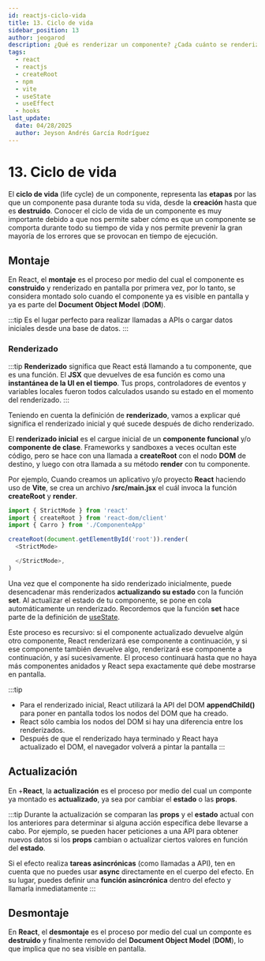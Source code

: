 ```yaml
---
id: reactjs-ciclo-vida
title: 13. Ciclo de vida
sidebar_position: 13
author: jeogarod
description: ¿Qué es renderizar un componente? ¿Cada cuánto se renderiza?
tags:
  - react
  - reactjs
  - createRoot
  - npm
  - vite
  - useState
  - useEffect
  - hooks
last_update:
  date: 04/28/2025
  author: Jeyson Andrés García Rodríguez
---
```


# 13. Ciclo de vida

El **ciclo de vida** (life cycle) de un componente, representa las **etapas** por las que un componente pasa durante toda su vida, desde la **creación** hasta que es **destruido**. Conocer el ciclo de vida de un componente es muy importante debido a que nos permite saber cómo es que un componente se comporta durante todo su tiempo de vida y nos permite prevenir la gran mayoría de los errores que se provocan en tiempo de ejecución.

## Montaje

En React, el **montaje** es el proceso por medio del cual el componente es **construido** y renderizado en pantalla por primera vez, por lo tanto, se considera montado solo cuando el componente ya es visible en pantalla y ya es parte del **Document Object Model** (**DOM**).

:::tip
Es el lugar perfecto para realizar llamadas a APIs o cargar datos iniciales desde una base de datos.
:::

### Renderizado

:::tip
**Renderizado** significa que React está llamando a tu componente, que es una función. El **JSX** que devuelves de esa función es como una **instantánea de la UI en el tiempo**. Tus props, controladores de eventos y variables locales fueron todos calculados usando su estado en el momento del renderizado.
:::

Teniendo en cuenta la definición de **renderizado**, vamos a explicar qué significa el renderizado inicial y qué sucede después de dicho renderizado. 

El **renderizado inicial** es el cargue inicial de un **componente funcional** y/o **componente de clase**. Frameworks y sandboxes a veces ocultan este código, pero se hace con una llamada a **createRoot** con el nodo **DOM** de destino, y luego con otra llamada a su método **render** con tu componente.

Por ejemplo, Cuando creamos un aplicativo y/o proyecto **React** haciendo uso de **Vite**, se crea un archivo **/src/main.jsx** el cuál invoca la función **createRoot** y **render**. 

```javascript title="/src/main.jsx"
import { StrictMode } from 'react'
import { createRoot } from 'react-dom/client'
import { Carro } from './ComponenteApp'

createRoot(document.getElementById('root')).render(
  <StrictMode>

  </StrictMode>,
)
```

Una vez que el componente ha sido renderizado inicialmente, puede desencadenar más renderizados **actualizando su estado** con la función **set**. Al actualizar el estado de tu componente, se pone en cola automáticamente un renderizado. Recordemos que la función **set** hace parte de la definición de [useState](/docs/reactjs/useState.md). 

Este proceso es recursivo: si el componente actualizado devuelve algún otro componente, React renderizará ese componente a continuación, y si ese componente también devuelve algo, renderizará ese componente a continuación, y así sucesivamente. El proceso continuará hasta que no haya más componentes anidados y React sepa exactamente qué debe mostrarse en pantalla.

:::tip
- Para el renderizado inicial, React utilizará la API del DOM **appendChild()** para poner en pantalla todos los nodos del DOM que ha creado.
- React sólo cambia los nodos del DOM si hay una diferencia entre los renderizados.
- Después de que el renderizado haya terminado y React haya actualizado el DOM, el navegador volverá a pintar la pantalla
:::

## Actualización

En +**React**, la **actualización** es el proceso por medio del cual un componte ya montado es **actualizado**, ya sea por cambiar el **estado** o las **props**.

:::tip
Durante la actualización se comparan las **props** y el **estado** actual con los anteriores para determinar si alguna acción específica debe llevarse a cabo. Por ejemplo, se pueden hacer peticiones a una API para obtener nuevos datos si los **props** cambian o actualizar ciertos valores en función del **estado**.

Si el efecto realiza **tareas asincrónicas** (como llamadas a API), ten en cuenta que no puedes usar **async** directamente en el cuerpo del efecto. En su lugar, puedes definir una **función asincrónica** dentro del efecto y llamarla inmediatamente
:::

## Desmontaje

En **React**, el **desmontaje** es el proceso por medio del cual un componte es **destruido** y finalmente removido del **Document Object Model** (**DOM**), lo que implica que no sea visible en pantalla.

